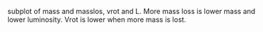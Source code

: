 subplot of mass and masslos, vrot and L.
More mass loss is lower mass and lower luminosity. 
Vrot is lower when more mass is lost. 
